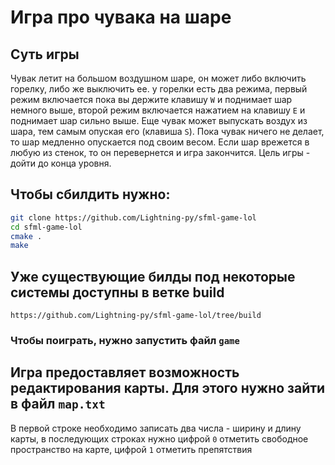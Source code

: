 # Игра про чувака на шаре

## Суть игры
Чувак летит на большом воздушном шаре, он может либо включить горелку, либо же выключить ее. у горелки есть два режима, первый режим включается пока вы держите клавишу ```W``` и поднимает шар немного выше, второй режим включается нажатием на клавишу ```E``` и поднимает шар сильно выше. Еще чувак может выпускать воздух из шара, тем самым опуская его (клавиша ```S```). Пока чувак ничего не делает, то шар медленно опускается под своим весом. 
Если шар врежется в любую из стенок, то он перевернется и игра закончится. 
Цель игры - дойти до конца уровня.

## Чтобы сбилдить нужно:
```Bash
git clone https://github.com/Lightning-py/sfml-game-lol
cd sfml-game-lol
cmake .
make
```
## Уже существующие билды под некоторые системы доступны в ветке build
```https://github.com/Lightning-py/sfml-game-lol/tree/build```


### Чтобы поиграть, нужно запустить файл ```game```


## Игра предоставляет возможность редактирования карты. Для этого нужно зайти в файл ```map.txt```
В первой строке необходимо записать два числа - ширину и длину карты, в последующих строках нужно цифрой ```0``` отметить свободное пространство на карте, цифрой ```1``` отметить препятствия

